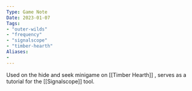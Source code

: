 ```yaml
---
Type: Game Note
Date: 2023-01-07
Tags:
- "outer-wilds"
- "frequency"
- "signalscope"
- "timber-hearth"
Aliases:
- 
---
```

Used on the hide and seek minigame on [[Timber Hearth]] , serves as a tutorial for the [[Signalscope]] tool.